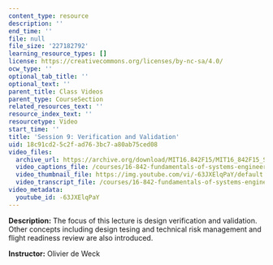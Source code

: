 ```yaml
---
content_type: resource
description: ''
end_time: ''
file: null
file_size: '227182792'
learning_resource_types: []
license: https://creativecommons.org/licenses/by-nc-sa/4.0/
ocw_type: ''
optional_tab_title: ''
optional_text: ''
parent_title: Class Videos
parent_type: CourseSection
related_resources_text: ''
resource_index_text: ''
resourcetype: Video
start_time: ''
title: 'Session 9: Verification and Validation'
uid: 18c91cd2-5c2f-ad76-3bc7-a80ab75ced08
video_files:
  archive_url: https://archive.org/download/MIT16.842F15/MIT16_842F15_S09_SPOC_300k.mp4
  video_captions_file: /courses/16-842-fundamentals-of-systems-engineering-fall-2015/a839664b847a54109a74a52fd50f382c_-63JXElqPaY.vtt
  video_thumbnail_file: https://img.youtube.com/vi/-63JXElqPaY/default.jpg
  video_transcript_file: /courses/16-842-fundamentals-of-systems-engineering-fall-2015/5bceaf7d23a9b72a800c5a976911b0ca_-63JXElqPaY.pdf
video_metadata:
  youtube_id: -63JXElqPaY
---
```


**Description:** The focus of this lecture is design verification and validation. Other concepts including design tesing and technical risk management and flight readiness review are also introduced.

**Instructor:** Olivier de Weck

